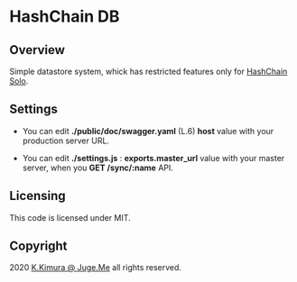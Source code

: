 # HashChain DB

## Overview

Simple datastore system, whick has restricted features only for [HashChain Solo](https://gitlab.com/dotnsf/hashchainsolo/).


## Settings

- You can edit **./public/doc/swagger.yaml** (L.6) **host** value with your production server URL.

- You can edit **./settings.js** : **exports.master_url** value with your master server, when you **GET /sync/:name** API.


## Licensing

This code is licensed under MIT.


## Copyright

2020  [K.Kimura @ Juge.Me](https://github.com/dotnsf) all rights reserved.
